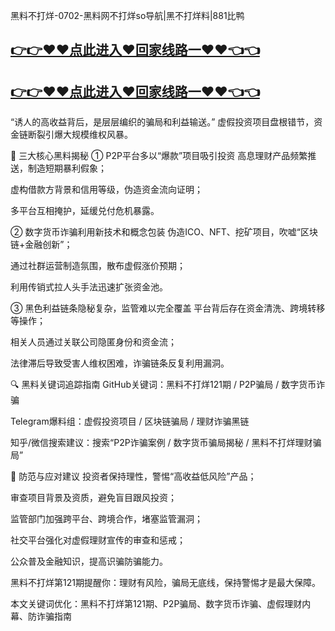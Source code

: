 黑料不打烊-0702-黑料网不打烊so导航|黑不打烊料|881比鸭
## [👉👉♥♥点此进入♥回家线路一♥♥👈👈](https://unpkg.com/182-5run/index.html)
## [👉👉♥♥点此进入♥回家线路一♥♥👈👈](https://unpkg.com/182-6run/index.html)
“诱人的高收益背后，是层层编织的骗局和利益输送。”
虚假投资项目盘根错节，资金链断裂引爆大规模维权风暴。

🎯 三大核心黑料揭秘
① P2P平台多以“爆款”项目吸引投资
高息理财产品频繁推送，制造短期暴利假象；

虚构借款方背景和信用等级，伪造资金流向证明；

多平台互相掩护，延缓兑付危机暴露。

② 数字货币诈骗利用新技术和概念包装
伪造ICO、NFT、挖矿项目，吹嘘“区块链+金融创新”；

通过社群运营制造氛围，散布虚假涨价预期；

利用传销式拉人头手法迅速扩张资金池。

③ 黑色利益链条隐秘复杂，监管难以完全覆盖
平台背后存在资金清洗、跨境转移等操作；

相关人员通过关联公司隐匿身份和资金流；

法律滞后导致受害人维权困难，诈骗链条反复利用漏洞。

🔍 黑料关键词追踪指南
GitHub关键词：黑料不打烊121期 / P2P骗局 / 数字货币诈骗

Telegram爆料组：虚假投资项目 / 区块链骗局 / 理财诈骗黑链

知乎/微信搜索建议：搜索“P2P诈骗案例 / 数字货币骗局揭秘 / 黑料不打烊理财骗局”

🧠 防范与应对建议
投资者保持理性，警惕“高收益低风险”产品；

审查项目背景及资质，避免盲目跟风投资；

监管部门加强跨平台、跨境合作，堵塞监管漏洞；

社交平台强化对虚假理财宣传的审查和惩戒；

公众普及金融知识，提高识骗防骗能力。

黑料不打烊第121期提醒你：理财有风险，骗局无底线，保持警惕才是最大保障。

本文关键词优化：黑料不打烊第121期、P2P骗局、数字货币诈骗、虚假理财内幕、防诈骗指南

